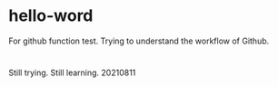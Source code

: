 # hello-word
For github function test.
Trying to understand the workflow of Github.
#
Still trying.
Still learning.
20210811
